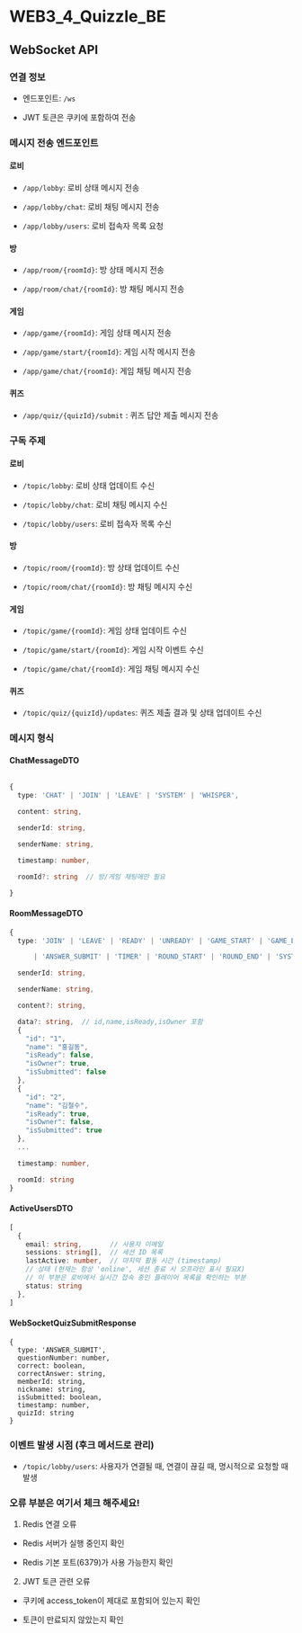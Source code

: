 # WEB3_4_Quizzle_BE

## WebSocket API

### 연결 정보

- 엔드포인트: `/ws`

- JWT 토큰은 쿠키에 포함하여 전송
### 메시지 전송 엔드포인트

#### 로비

- `/app/lobby`: 로비 상태 메시지 전송

- `/app/lobby/chat`: 로비 채팅 메시지 전송

- `/app/lobby/users`: 로비 접속자 목록 요청

#### 방

- `/app/room/{roomId}`: 방 상태 메시지 전송

- `/app/room/chat/{roomId}`: 방 채팅 메시지 전송

#### 게임

- `/app/game/{roomId}`: 게임 상태 메시지 전송

- `/app/game/start/{roomId}`: 게임 시작 메시지 전송

- `/app/game/chat/{roomId}`: 게임 채팅 메시지 전송

#### 퀴즈
- `/app/quiz/{quizId}/submit` : 퀴즈 답안 제출 메시지 전송

### 구독 주제

#### 로비

- `/topic/lobby`: 로비 상태 업데이트 수신

- `/topic/lobby/chat`: 로비 채팅 메시지 수신

- `/topic/lobby/users`: 로비 접속자 목록 수신

#### 방

- `/topic/room/{roomId}`: 방 상태 업데이트 수신

- `/topic/room/chat/{roomId}`: 방 채팅 메시지 수신

#### 게임

- `/topic/game/{roomId}`: 게임 상태 업데이트 수신

- `/topic/game/start/{roomId}`: 게임 시작 이벤트 수신

- `/topic/game/chat/{roomId}`: 게임 채팅 메시지 수신

#### 퀴즈

- `/topic/quiz/{quizId}/updates`: 퀴즈 제출 결과 및 상태 업데이트 수신
### 메시지 형식

#### ChatMessageDTO
```typescript

{
  type: 'CHAT' | 'JOIN' | 'LEAVE' | 'SYSTEM' | 'WHISPER',

  content: string,

  senderId: string,

  senderName: string,

  timestamp: number,

  roomId?: string  // 방/게임 채팅에만 필요

}
```

#### RoomMessageDTO
```typescript
{
  type: 'JOIN' | 'LEAVE' | 'READY' | 'UNREADY' | 'GAME_START' | 'GAME_END'

      | 'ANSWER_SUBMIT' | 'TIMER' | 'ROUND_START' | 'ROUND_END' | 'SYSTEM',

  senderId: string,

  senderName: string,

  content?: string,

  data?: string,  // id,name,isReady,isOwner 포함
  {
    "id": "1",
    "name": "홍길동",
    "isReady": false,
	"isOwner": true,
    "isSubmitted": false
  },
  {
    "id": "2",
    "name": "김철수",
    "isReady": true,
    "isOwner": false,
    "isSubmitted": true
  },
  ...

  timestamp: number,

  roomId: string
}
```

#### ActiveUsersDTO
```typescript
[
  {
    email: string,       // 사용자 이메일
    sessions: string[],  // 세션 ID 목록
    lastActive: number,  // 마지막 활동 시간 (timestamp)
	// 상태 (현재는 항상 'online', 세션 종료 시 오프라인 표시 필요X)
	// 이 부분은 로비에서 실시간 접속 중인 플레이어 목록을 확인하는 부분
    status: string       
  },
]
```
#### WebSocketQuizSubmitResponse
```
{
  type: 'ANSWER_SUBMIT',
  questionNumber: number,
  correct: boolean,
  correctAnswer: string,
  memberId: string,
  nickname: string,
  isSubmitted: boolean,
  timestamp: number,
  quizId: string
}
```
### 이벤트 발생 시점 (후크 메서드로 관리)

- `/topic/lobby/users`: 사용자가 연결될 때, 연결이 끊길 때, 명시적으로 요청할 때 발생

### 오류 부분은 여기서 체크 해주세요!

1. Redis 연결 오류

- Redis 서버가 실행 중인지 확인

- Redis 기본 포트(6379)가 사용 가능한지 확인

2. JWT 토큰 관련 오류

- 쿠키에 access_token이 제대로 포함되어 있는지 확인

- 토큰이 만료되지 않았는지 확인
